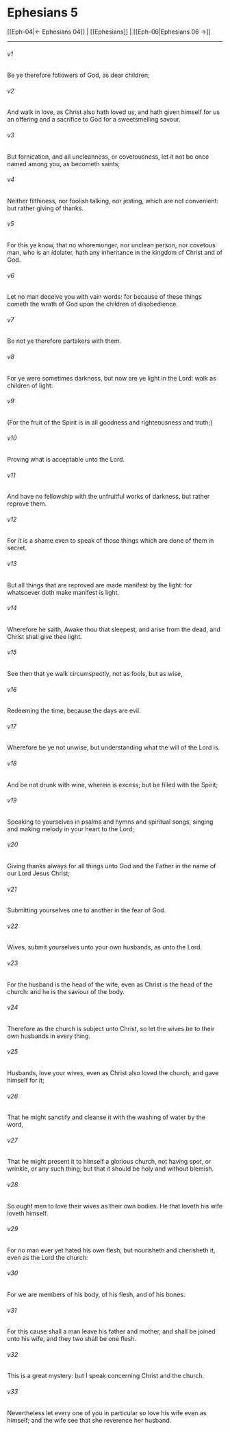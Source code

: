 # Ephesians 5

[[Eph-04|← Ephesians 04]] | [[Ephesians]] | [[Eph-06|Ephesians 06 →]]
***

###### v1
Be ye therefore followers of God, as dear children;
###### v2
And walk in love, as Christ also hath loved us, and hath given himself for us an offering and a sacrifice to God for a sweetsmelling savour.
###### v3
But fornication, and all uncleanness, or covetousness, let it not be once named among you, as becometh saints;
###### v4
Neither filthiness, nor foolish talking, nor jesting, which are not convenient: but rather giving of thanks.
###### v5
For this ye know, that no whoremonger, nor unclean person, nor covetous man, who is an idolater, hath any inheritance in the kingdom of Christ and of God.
###### v6
Let no man deceive you with vain words: for because of these things cometh the wrath of God upon the children of disobedience.
###### v7
Be not ye therefore partakers with them.
###### v8
For ye were sometimes darkness, but now are ye light in the Lord: walk as children of light:
###### v9
(For the fruit of the Spirit is in all goodness and righteousness and truth;)
###### v10
Proving what is acceptable unto the Lord.
###### v11
And have no fellowship with the unfruitful works of darkness, but rather reprove them. 
###### v12
For it is a shame even to speak of those things which are done of them in secret.
###### v13
But all things that are reproved are made manifest by the light: for whatsoever doth make manifest is light.
###### v14
Wherefore he saith, Awake thou that sleepest, and arise from the dead, and Christ shall give thee light.
###### v15
See then that ye walk circumspectly, not as fools, but as wise,
###### v16
Redeeming the time, because the days are evil.
###### v17
Wherefore be ye not unwise, but understanding what the will of the Lord is. 
###### v18
And be not drunk with wine, wherein is excess; but be filled with the Spirit;
###### v19
Speaking to yourselves in psalms and hymns and spiritual songs, singing and making melody in your heart to the Lord;
###### v20
Giving thanks always for all things unto God and the Father in the name of our Lord Jesus Christ;
###### v21
Submitting yourselves one to another in the fear of God.
###### v22
Wives, submit yourselves unto your own husbands, as unto the Lord.
###### v23
For the husband is the head of the wife, even as Christ is the head of the church: and he is the saviour of the body.
###### v24
Therefore as the church is subject unto Christ, so let the wives be to their own husbands in every thing.
###### v25
Husbands, love your wives, even as Christ also loved the church, and gave himself for it;
###### v26
That he might sanctify and cleanse it with the washing of water by the word,
###### v27
That he might present it to himself a glorious church, not having spot, or wrinkle, or any such thing; but that it should be holy and without blemish.
###### v28
So ought men to love their wives as their own bodies. He that loveth his wife loveth himself.
###### v29
For no man ever yet hated his own flesh; but nourisheth and cherisheth it, even as the Lord the church:
###### v30
For we are members of his body, of his flesh, and of his bones.
###### v31
For this cause shall a man leave his father and mother, and shall be joined unto his wife, and they two shall be one flesh.
###### v32
This is a great mystery: but I speak concerning Christ and the church.
###### v33
Nevertheless let every one of you in particular so love his wife even as himself; and the wife see that she reverence her husband. 

